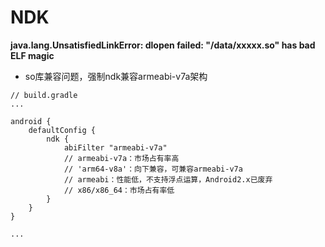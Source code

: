# NDK

**java.lang.UnsatisfiedLinkError: dlopen failed: "/data/xxxxx.so" has bad ELF magic**
* so库兼容问题，强制ndk兼容armeabi-v7a架构
```
// build.gradle
...

android {
    defaultConfig {
        ndk {
	        abiFilter "armeabi-v7a"
	        // armeabi-v7a：市场占有率高
	        // 'arm64-v8a'：向下兼容，可兼容armeabi-v7a
	        // armeabi：性能低，不支持浮点运算，Android2.x已废弃
	        // x86/x86_64：市场占有率低
	    }
    }
}

...
```

